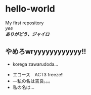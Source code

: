 # hello-world
My first repository  
_yee_  
***ありがどう、ジャイロ***  
## やめろwryyyyyyyyyyyy!!  
- korega zawarudoda...
* エコース　ACT3 freeze!!
* ―私の名は吉良。。。
* 私の名は...
